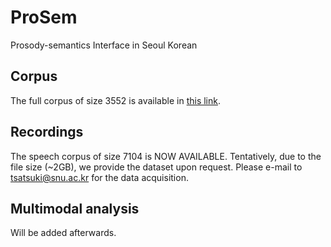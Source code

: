 # ProSem
Prosody-semantics Interface in Seoul Korean

## Corpus
The full corpus of size 3552 is available in [this link](https://drive.google.com/open?id=1KQO4PiUuPztSgZiuAZKilawLPMMBpV32).

## Recordings
The speech corpus of size 7104 is NOW AVAILABLE.
Tentatively, due to the file size (~2GB), we provide the dataset upon request.
Please e-mail to tsatsuki@snu.ac.kr for the data acquisition.

## Multimodal analysis
Will be added afterwards.
